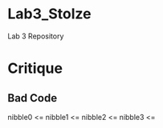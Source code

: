 Lab3_Stolze
===========

Lab 3 Repository

# Critique

## Bad Code 
  nibble0 <= 
nibble1 <= 
nibble2 <= 
nibble3 <= 
